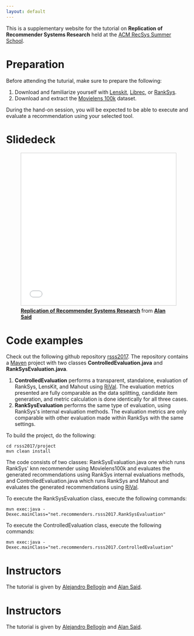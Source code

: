 ```yaml
---
layout: default
---
```


This is a supplementary website for the tutorial on **Replication of Recommender Systems Research** held at the [ACM RecSys Summer School](http://pro.unibz.it/projects/schoolrecsys17/).  

# [](#preparation)Preparation
Before attending the tuturial, make sure to prepare the following:

1. Download and familiarize yourself with [Lenskit](http://www.lenskit.org), [Librec](http://www.librec.net), or [RankSys](http://www.ranksys.org).
1. Download and extract the [Movielens 100k](http://files.grouplens.org/datasets/movielens/ml-latest-small-README.html) dataset.

During the hand-on session, you will be expected to be able to execute and evaluate a recommendation using your selected tool.

# [](#slides)Slidedeck

<figure>
<iframe src="//www.slideshare.net/slideshow/embed_code/key/DbPQ377ejunZ5m" width="595" height="415" frameborder="0" marginwidth="0" marginheight="0" scrolling="no" style="border:1px solid #CCC; border-width:1px; margin-bottom:5px; max-width: 100%;" allowfullscreen> </iframe> 
<div style="margin-bottom:5px"> 
<strong> <a href="//www.slideshare.net/alansaid/replication-of-recommender-systems-research" title="Replication of Recommender Systems Research" target="_blank">Replication of Recommender Systems Research</a> </strong> from <strong><a href="https://www.slideshare.net/alansaid" target="_blank">Alan Said</a></strong> </div>
</figure>

# [](#code) Code examples
Check out the following github repository [rsss2017](https://github.com/recommenders/rsss2017).
The repository contains a [Maven](https://maven.apache.org) project with two classes **ControlledEvaluation.java** and **RankSysEvaluation.java**. 

1. **ControlledEvaluation** performs a transparent, standalone, evaluation of RankSys, LensKit, and Mahout using [RiVal](http://rival.recommenders.net). The evaluation metrics presented are fully comparable as the data splitting, candidate item generation, and metric calculation is done identically for all three cases.
1. **RankSysEvaluation** performs the same type of evaluation, using RankSys's internal evaluation methods. The evaluation metrics are only comparable with other evaluation made within RankSys with the same settings.

To build the project, do the following:


```
cd rsss2017/project
mvn clean install
```

The code consists of two classes: RankSysEvaluation.java one which runs RankSys' knn recommender using Movielens100k and evaluates the generated recommendations using RankSys internal evaluations methods, and ControlledEvaluation.java 
which runs RankSys and Mahout and evaluates the generated recommendations using [RiVal](http://rival.recommenders.net).

To execute the RankSysEvaluation class, execute the following commands:

```
mvn exec:java -Dexec.mainClass="net.recommenders.rsss2017.RankSysEvaluation"

```

To execute the ControlledEvaluation class, execute the following commands:

```
mvn exec:java -Dexec.mainClass="net.recommenders.rsss2017.ControlledEvaluation"
```


# [](#instructors)Instructors
The tutorial is given by [Alejandro Bellogín](http://ir.ii.uam.es/~alejandro/) and [Alan Said](http://www.alansaid.com).

# [](#instructors)Instructors
The tutorial is given by [Alejandro Bellogín](http://ir.ii.uam.es/~alejandro/) and [Alan Said](http://www.alansaid.com).
